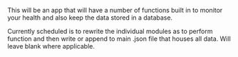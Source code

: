 This will be an app that will have a number of functions built in to 
monitor your health and also keep the data stored in a database. 

Currently scheduled is to rewrite the individual modules as to perform 
function and then write or append to main .json file that houses all data. 
Will leave blank where applicable. 
